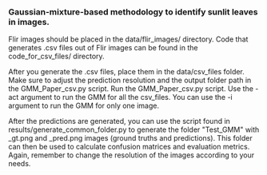 ### Gaussian-mixture-based methodology to identify sunlit leaves in images.

Flir images should be placed in the data/flir_images/ directory.
Code that generates .csv files out of Flir images can be found in the code_for_csv_files/ directory.

After you generate the .csv files, place them in the data/csv_files folder.
Make sure to adjust the prediction resolution and the output folder path in the GMM_Paper_csv.py script.
Run the GMM_Paper_csv.py script. Use the -act argument to run the GMM for all the csv_files.
You can use the -i argument to run the GMM for only one image.


After the predictions are generated, you can use the script found in results/generate_common_folder.py to generate the folder "Test_GMM" with _gt.png and _pred.png images (ground truths and predictions). This folder can then be used to calculate confusion matrices and evaluation metrics. Again, remember to change the resolution of the images according to your needs.
